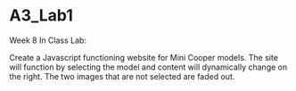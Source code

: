 # A3_Lab1

Week 8 In Class Lab:

Create a Javascript functioning website for Mini Cooper models. The site will function by selecting the model and content will dynamically change on the right. The two images that are not selected are faded out.
